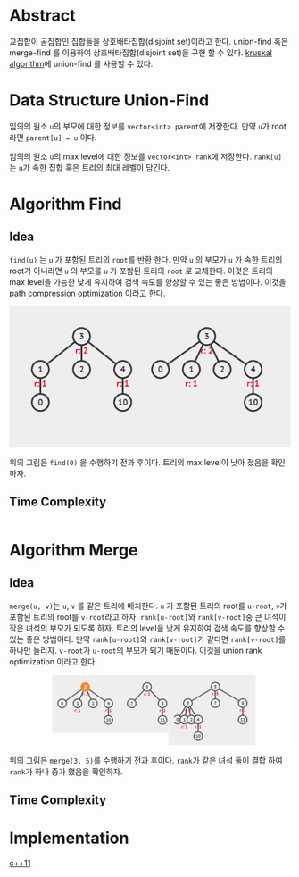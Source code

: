 # Abstract

교집합이 공집합인 집합들을 상호배타집합(disjoint set)이라고 한다.
union-find 혹은 merge-find 를 이용하여 상호배타집합(disjoint set)을
구현 할 수 있다.  [kruskal algorithm](graph_kruskal.md)에
union-find 를 사용할 수 있다.

# Data Structure Union-Find

임의의 원소 `u`의 부모에 대한 정보를 `vector<int> parent`에
저장한다. 만약 `u`가 root라면 `parent[u] = u` 이다. 

임의의 원소 `u`의 max level에 대한 정보를 `vector<int> rank`에 
저장한다. `rank[u]` 는 `u`가 속한 집합 혹은 트리의 최대 레벨이
담긴다.

# Algorithm Find

## Idea

`find(u)` 는 `u` 가 포함된 트리의 `root`를 반환 한다. 만약 `u` 의
부모가 `u` 가 속한 트리의 root가 아니라면 `u` 의 부모를 `u` 가 포함된
트리의 `root` 로 교체한다. 이것은 트리의 max level을 가능한 낮게
유지하여 검색 속도를 향상할 수 있는 좋은 방법이다. 이것을 path
compression optimization 이라고 한다.

![](/_img/unionfind_find.png)

위의 그림은 `find(0)` 을 수행하기 전과 후이다. 트리의 max level이
낮아 졌음을 확인하자.

## Time Complexity

```
```

# Algorithm Merge

## Idea

`merge(u, v)`는 `u`, `v` 를 같은 트리에 배치한다. `u` 가 포함된 트리의
root를 `u-root`, `v`가 포함된 트리의 root를 `v-root`라고
하자. `rank[u-root]`와 `rank[v-root]`중 큰 녀석이 작은 녀석의 부모가
되도록 하자. 트리의 level을 낮게 유지하여 검색 속도를 향상할 수 있는
좋은 방법이다. 만약 `rank[u-root]`와 `rank[v-root]`가 같다면
`rank[v-root]`를 하나만 늘리자.  `v-root`가 `u-root`의 부모가 되기
때문이다. 이것을 union rank optimization 이라고 한다.

![](/_img/unionfind_merge.png)

위의 그림은 `merge(3, 5)`를 수행하기 전과 후이다. `rank`가 같은 녀석 둘이
결합 하여 `rank`가 하나 증가 했음을 확인하자.

## Time Complexity

# Implementation

[c++11](/fundamentals/disjointset/unionfind/a.cpp)
